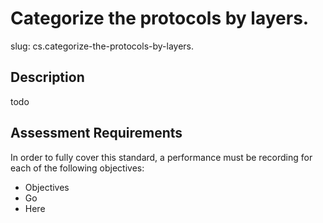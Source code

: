 
# Categorize the protocols by layers.

slug: cs.categorize-the-protocols-by-layers.

## Description
todo

## Assessment Requirements
In order to fully cover this standard, a performance must be recording for each of the following objectives:

- Objectives
- Go
- Here

          
